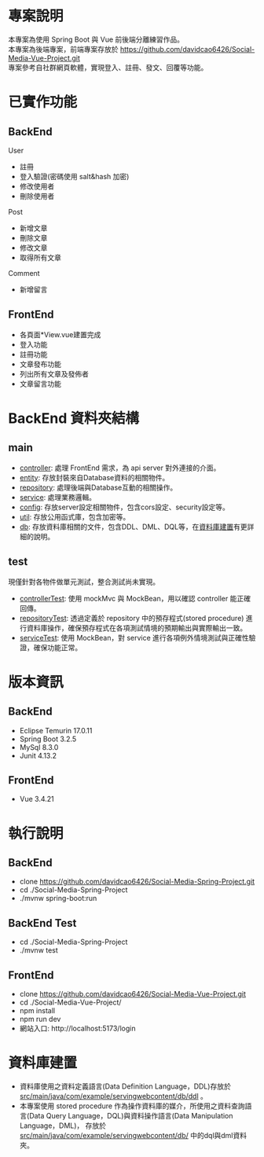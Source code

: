# 專案說明
本專案為使用 Spring Boot 與 Vue 前後端分離練習作品。  
本專案為後端專案，前端專案存放於 https://github.com/davidcao6426/Social-Media-Vue-Project.git   
專案參考自社群網頁軟體，實現登入、註冊、發文、回覆等功能。

# 已實作功能
## BackEnd
User
* 註冊
* 登入驗證(密碼使用 salt&hash 加密)
* 修改使用者
* 刪除使用者

Post
* 新增文章
* 刪除文章
* 修改文章
* 取得所有文章

Comment
* 新增留言

## FrontEnd
* 各頁面*View.vue建置完成
* 登入功能
* 註冊功能
* 文章發布功能
* 列出所有文章及發佈者
* 文章留言功能

# BackEnd 資料夾結構
## main
* [controller](https://github.com/davidcao6426/Social-Media-Spring-Project/tree/main/src/main/java/com/example/servingwebcontent/controller): 處理 FrontEnd 需求，為 api server 對外連接的介面。
* [entity](https://github.com/davidcao6426/Social-Media-Spring-Project/tree/main/src/main/java/com/example/servingwebcontent/entity): 存放封裝來自Database資料的相關物件。
* [repository](https://github.com/davidcao6426/Social-Media-Spring-Project/tree/main/src/main/java/com/example/servingwebcontent/respository): 處理後端與Database互動的相關操作。
* [service](https://github.com/davidcao6426/Social-Media-Spring-Project/tree/main/src/main/java/com/example/servingwebcontent/service): 處理業務邏輯。
* [config](https://github.com/davidcao6426/Social-Media-Spring-Project/tree/main/src/main/java/com/example/servingwebcontent/config): 存放server設定相關物件，包含cors設定、security設定等。
* [util](https://github.com/davidcao6426/Social-Media-Spring-Project/tree/main/src/main/java/com/example/servingwebcontent/util): 存放公用函式庫，包含加密等。
* [db](https://github.com/davidcao6426/Social-Media-Spring-Project/tree/main/src/main/java/com/example/servingwebcontent/db): 存放資料庫相關的文件，包含DDL、DML、DQL等，在[資料庫建置](#資料庫建置)有更詳細的說明。

## test
現僅針對各物件做單元測試，整合測試尚未實現。
* [controllerTest](https://github.com/davidcao6426/Social-Media-Spring-Project/tree/main/src/test/java/com/example/servingwebcontent/controller): 使用 mockMvc 與 MockBean，用以確認 controller 能正確回傳。
* [repositoryTest](https://github.com/davidcao6426/Social-Media-Spring-Project/tree/main/src/test/java/com/example/servingwebcontent/respository):  透過定義於 repository 中的預存程式(stored procedure) 進行資料庫操作，確保預存程式在各項測試情境的預期輸出與實際輸出一致。
* [serviceTest](https://github.com/davidcao6426/Social-Media-Spring-Project/tree/main/src/test/java/com/example/servingwebcontent/service): 使用 MockBean，對 service 進行各項例外情境測試與正確性驗證，確保功能正常。

# 版本資訊
## BackEnd
* Eclipse Temurin 17.0.11
* Spring Boot 3.2.5
* MySql 8.3.0
* Junit 4.13.2

## FrontEnd
* Vue 3.4.21

# 執行說明
## BackEnd
* clone https://github.com/davidcao6426/Social-Media-Spring-Project.git
* cd ./Social-Media-Spring-Project
* ./mvnw spring-boot:run

## BackEnd Test
* cd ./Social-Media-Spring-Project
* ./mvnw test

## FrontEnd
* clone https://github.com/davidcao6426/Social-Media-Vue-Project.git
* cd ./Social-Media-Vue-Project/
* npm install
* npm run dev
* 網站入口: http://localhost:5173/login

# 資料庫建置
* 資料庫使用之資料定義語言(Data Definition Language，DDL)存放於 [src/main/java/com/example/servingwebcontent/db/ddl](https://github.com/davidcao6426/Social-Media-Spring-Project/tree/main/src/main/java/com/example/servingwebcontent/db/ddl) 。  
* 本專案使用 stored procedure 作為操作資料庫的媒介，所使用之資料查詢語言(Data Query Language，DQL)與資料操作語言(Data Manipulation Language，DML)，
存放於 [src/main/java/com/example/servingwebcontent/db/](https://github.com/davidcao6426/Social-Media-Spring-Project/tree/main/src/main/java/com/example/servingwebcontent/db) 中的dql與dml資料夾。  
